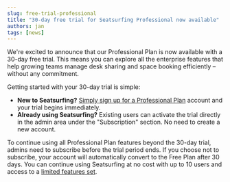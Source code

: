 ```yaml
---
slug: free-trial-professional
title: "30-day free trial for Seatsurfing Professional now available"
authors: jan
tags: [news]
---
```


We're excited to announce that our Professional Plan is now available with a 30-day free trial. This means you can explore all the enterprise features that help growing teams manage desk sharing and space booking efficiently – without any commitment.

<!-- truncate -->

Getting started with your 30-day trial is simple:

- **New to Seatsurfing?** [Simply sign up for a Professional Plan](/sign-up?paid) account and your trial begins immediately.
- **Already using Seatsurfing?** Existing users can activate the trial directly in the admin area under the "Subscription" section. No need to create a new account.

To continue using all Professional Plan features beyond the 30-day trial, admins need to subscribe before the trial period ends. If you choose not to subscribe, your account will automatically convert to the Free Plan after 30 days. You can continue using Seatsurfing at no cost with up to 10 users and access to a [limited features set](/features).
